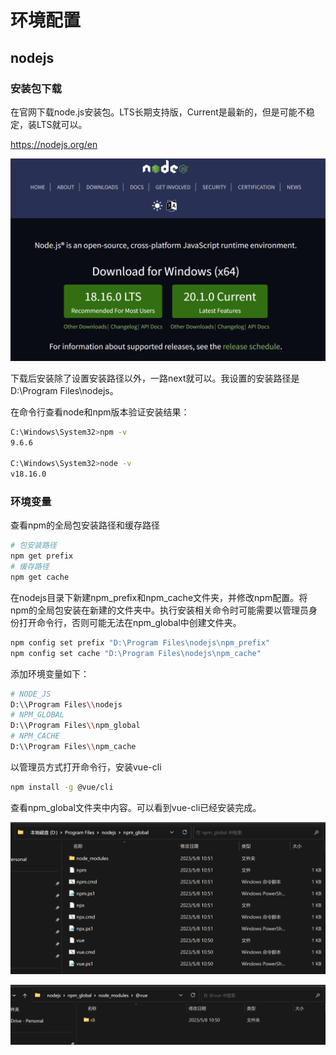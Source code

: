 # 环境配置

## nodejs

### 安装包下载

在官网下载node.js安装包。LTS长期支持版，Current是最新的，但是可能不稳定，装LTS就可以。

https://nodejs.org/en

![nodejs.org](./assets/2023-05-08-10-58-21.png)

下载后安装除了设置安装路径以外，一路next就可以。我设置的安装路径是 D:\Program Files\nodejs。

在命令行查看node和npm版本验证安装结果：

```sh
C:\Windows\System32>npm -v
9.6.6

C:\Windows\System32>node -v
v18.16.0

```

### 环境变量

查看npm的全局包安装路径和缓存路径

```sh
# 包安装路径
npm get prefix
# 缓存路径
npm get cache
```

在nodejs目录下新建npm_prefix和npm_cache文件夹，并修改npm配置。将npm的全局包安装在新建的文件夹中。执行安装相关命令时可能需要以管理员身份打开命令行，否则可能无法在npm_global中创建文件夹。

```sh
npm config set prefix "D:\Program Files\nodejs\npm_prefix"
npm config set cache "D:\Program Files\nodejs\npm_cache"
```

添加环境变量如下：

```sh
# NODE_JS
D:\\Program Files\\nodejs
# NPM_GLOBAL
D:\\Program Files\\npm_global
# NPM_CACHE
D:\\Program Files\\npm_cache
```

以管理员方式打开命令行，安装vue-cli

```sh
npm install -g @vue/cli
```

查看npm_global文件夹中内容。可以看到vue-cli已经安装完成。

![](./assets/2023-05-08-11-11-53.png)

![](./assets/2023-05-08-11-12-11.png)
